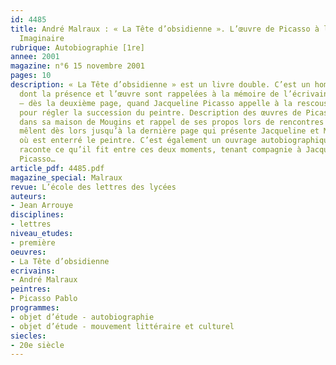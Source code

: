 ```yaml
---
id: 4485
title: André Malraux : « La Tête d’obsidienne ». L’œuvre de Picasso à l’aune du Musée
  Imaginaire
rubrique: Autobiographie [1re]
annee: 2001
magazine: n°6 15 novembre 2001
pages: 10
description: « La Tête d’obsidienne » est un livre double. C’est un hommage à Picasso
  dont la présence et l’œuvre sont rappelées à la mémoire de l’écrivain – et du lecteur
  – dès la deuxième page, quand Jacqueline Picasso appelle à la rescousse André Malraux
  pour régler la succession du peintre. Description des œuvres de Picasso redécouvertes
  dans sa maison de Mougins et rappel de ses propos lors de rencontres passées se
  mêlent dès lors jusqu’à la dernière page qui présente Jacqueline et Malraux à Vauvenargues,
  où est enterré le peintre. C’est également un ouvrage autobiographique où Malraux
  raconte ce qu’il fit entre ces deux moments, tenant compagnie à Jacqueline et évoquant
  Picasso…
article_pdf: 4485.pdf
magazine_special: Malraux
revue: L’école des lettres des lycées
auteurs:
- Jean Arrouye
disciplines:
- lettres
niveau_etudes:
- première
oeuvres:
- La Tête d’obsidienne
ecrivains:
- André Malraux
peintres:
- Picasso Pablo
programmes:
- objet d’étude - autobiographie
- objet d’étude - mouvement littéraire et culturel
siecles:
- 20e siècle
---
```

